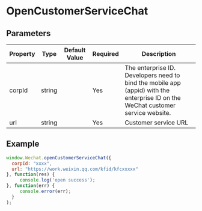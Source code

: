 # OpenCustomerServiceChat

## Parameters

| Property | Type   | Default Value | Required | Description                                                   |
| -------- | ------ | ------------- | -------- | ------------------------------------------------------------- |
| corpId   | string |               | Yes      | The enterprise ID. Developers need to bind the mobile app (appid) with the enterprise ID on the WeChat customer service website. |
| url      | string |               | Yes      | Customer service URL                                          |

## Example


```javascript
window.Wechat.openCustomerServiceChat({
  corpId: "xxxx", 
  url: "https://work.weixin.qq.com/kfid/kfcxxxxx"
}, function(res) {
     console.log('open success');
}, function(err) {
     console.error(err);
  }
);
```